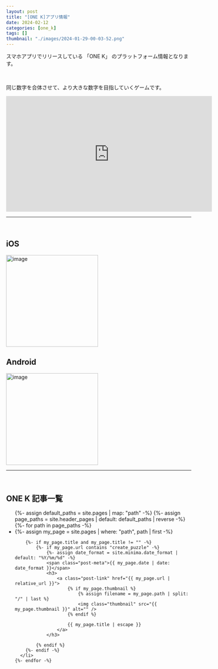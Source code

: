 ```yaml
---
layout: post
title: "[ONE K]アプリ情報"
date: 2024-02-12
categories: [one_k]
tags: []
thumbnail: "./images/2024-01-29-00-03-52.png"
---
```


スマホアプリでリリースしている
「ONE K」
のプラットフォーム情報となります。
  
<br>
  
同じ数字を合体させて、より大きな数字を目指していくゲームです。  

<iframe width="560" height="315" src="https://www.youtube.com/embed/ulyfyhqVzSI" frameborder="0" allowfullscreen></iframe>  
  
<br>
<hr>
<br>
  
## iOS
<img src="{{ './images/icon_ios.jpg' }}" alt="image" width="250" class="center-image"/>
  
<br>
  
## Android
<a class="post-link" href="https://play.google.com/store/apps/details?id=com.Combo.puzzle">
    <img src="{{ './images/icon_android.png' }}" alt="image" width="250" class="center-image"/>
</a>
  
<br>
<hr>
<br>

## ONE K 記事一覧
<ul class="post-list">
    {%- assign default_paths = site.pages | map: "path" -%}
    {%- assign page_paths = site.header_pages | default: default_paths | reverse -%}
    {%- for path in page_paths -%}
      <li>
        {%- assign my_page = site.pages | where: "path", path | first -%}
        
        {%- if my_page.title and my_page.title != "" -%}
            {%- if my_page.url contains "create_puzzle" -%}
                {%- assign date_format = site.minima.date_format | default: "%Y/%m/%d" -%}
                <span class="post-meta">{{ my_page.date | date: date_format }}</span>
                <h3>
                    <a class="post-link" href="{{ my_page.url | relative_url }}">
                        {% if my_page.thumbnail %}
                            {% assign filename = my_page.path | split: "/" | last %}
                            <img class="thumbnail" src="{{ my_page.thumbnail }}" alt="" />
                        {% endif %}
                        
                        {{ my_page.title | escape }}
                    </a>
                </h3>
                
            {% endif %}
        {%- endif -%}
      </li>
    {%- endfor -%}
  </ul>